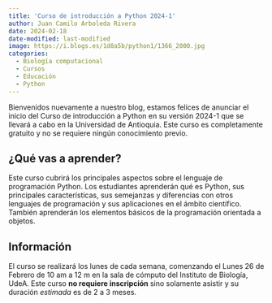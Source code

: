 ```yaml
---
title: 'Curso de introducción a Python 2024-1'
author: Juan Camilo Arboleda Rivera
date: 2024-02-18
date-modified: last-modified
image: https://i.blogs.es/1d8a5b/python1/1366_2000.jpg
categories:
  - Biología computacional
  - Cursos
  - Educación
  - Python
---
```


Bienvenidos nuevamente a nuestro blog, estamos felices de anunciar el inicio
del Curso de introducción a Python en su versión 2024-1 que se llevará a
cabo en la Universidad de Antioquia.  Este curso es completamente gratuito y
no se requiere ningún conocimiento previo.

## ¿Qué vas a aprender?

Este curso cubrirá los principales aspectos sobre el lenguaje de
programación Python. Los estudiantes aprenderán qué es Python, sus
principales características, sus semejanzas y diferencias con otros
lenguajes de programación y sus aplicaciones en el ámbito científico. También
aprenderán los elementos básicos de la programación orientada a objetos.

## Información

El curso se realizará los lunes de cada semana, comenzando el Lunes 26 de
Febrero de 10 am a 12 m en la sala de cómputo del Instituto de Biología,
UdeA. Este curso **no requiere inscripción** sino solamente asistir y su
duración *estimada* es de 2 a 3 meses.

